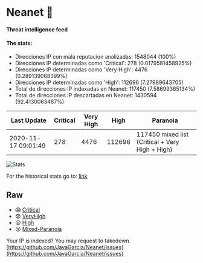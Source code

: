 # Neanet :hocho:
#### Threat intelligence feed
#### The stats:

- Direcciones IP con mala reputacion analizadas: 1548044 (100%)
- Direcciones IP determinadas como 'Critical':  278 (0.0179581458925%)
- Direcciones IP determinadas como 'Very High':  4476 (0.289139068399%)
- Direcciones IP determinadas como 'High':  112696 (7.27989643705)
- Total de direcciones IP indexadas en Neanet:  117450 (7.58699365134%)
- Total de direcciones IP descartadas en Neanet:  1430594 (92.4130063487%)

| Last Update | Critical | Very High | High | Paranoia |
| --- | --- | --- | --- | --- |
| 2020-11-17 09:01:49 | 278 | 4476 | 112696 | 117450 mixed list (Critical + Very High + High)|

![Stats](https://docs.google.com/spreadsheets/d/e/2PACX-1vSnaNMIXVabIpDJjufMlzH7poXnshF3mgd8Is1g9ytUEzVsP5my4Trn8f-xkoLLQ38xpL3HtmUexLo6/pubchart?oid=501124687&format=image)

For the historical stats go to: [link](/stats.csv)
## Raw
- :scream: [Critical](https://raw.githubusercontent.com/JavaGarcia/Neanet/master/blacklists/neanet_critical.txt)
- :fearful: [VeryHigh](https://raw.githubusercontent.com/JavaGarcia/Neanet/master/blacklists/neanet_veryHigh.txtt)
- :frowning: [High](https://raw.githubusercontent.com/JavaGarcia/Neanet/master/blacklists/neanet_high.txt)
- :dizzy_face: [Mixed-Paranoia](https://raw.githubusercontent.com/JavaGarcia/Neanet/master/blacklists/neanet_all.txt)


Your IP is indexed? You may request to takedown. [https://github.com/JavaGarcia/Neanet/issues](https://github.com/JavaGarcia/Neanet/issues)



























































































































































































































































































































































































































































































































































































































































































































































































































































































































































































































































































































































































































































































































































































































































































































































































































































































































































































































































































































































































































































































































































































































































































